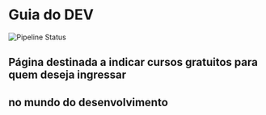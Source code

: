 # Guia do DEV

![Pipeline Status](https://github.com/marcosvile/DevOpsLab-HelloWorld/actions/workflows/pipeline.yml/badge.svg) 


## Página destinada a indicar cursos gratuitos para quem deseja ingressar 
## no mundo do desenvolvimento

